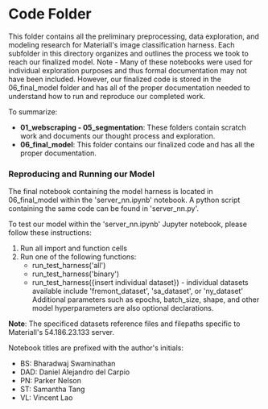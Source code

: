 # Code Folder

This folder contains all the preliminary preprocessing, data exploration, and modeling research for Materiall's image classification harness. Each subfolder in this directory organizes and outlines the process we took to reach our finalized model. Note - Many of these notebooks were used for individual exploration purposes and thus formal documentation may not have been included. However, our finalized code is stored in the 06_final_model folder and has all of the proper documentation needed to understand how to run and reproduce our completed work. 

To summarize: 
- **01_webscraping - 05_segmentation**: These folders contain scratch work and documents our thought process and exploration. 
- **06_final_model**: This folder contains our finalized code and has all the proper documentation. 


### Reproducing and Running our Model
The final notebook containing the model harness is located in 06_final_model within the 'server_nn.ipynb' notebook. A python script containing the same code can be found in 'server_nn.py'. 

To test our model within the 'server_nn.ipynb' Jupyter notebook, please follow these instructions:
1. Run all import and function cells
2. Run one of the following functions: 
	- run_test_harness('all')
	- run_test_harness('binary')
	- run_test_harness({insert individual dataset}) - individual datasets available include 'fremont_dataset', 'sa_dataset', or 'ny_dataset'
	Additional parameters such as epochs, batch_size, shape, and other model hyperparameters are also optional declarations.

**Note**: The specificed datasets reference files and filepaths specific to Materiall's 54.186.23.133 server. 


Notebook titles are prefixed with the author's initials: 
- BS: Bharadwaj Swaminathan
- DAD: Daniel Alejandro del Carpio
- PN: Parker Nelson
- ST: Samantha Tang
- VL: Vincent Lao
